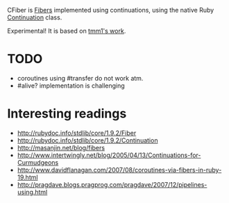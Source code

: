 CFiber is [Fibers](http://rubydoc.info/stdlib/core/1.9.2/Fiber) implemented using continuations, using the native Ruby [Continuation](http://rubydoc.info/stdlib/core/1.9.2/Continuation) class.

Experimental! It is based on [tmm1's work](https://gist.github.com/48802).

# TODO

* coroutines using #transfer do not work atm.
* #alive? implementation is challenging

# Interesting readings

* http://rubydoc.info/stdlib/core/1.9.2/Fiber
* http://rubydoc.info/stdlib/core/1.9.2/Continuation
* http://masanjin.net/blog/fibers
* http://www.intertwingly.net/blog/2005/04/13/Continuations-for-Curmudgeons
* http://www.davidflanagan.com/2007/08/coroutines-via-fibers-in-ruby-19.html
* http://pragdave.blogs.pragprog.com/pragdave/2007/12/pipelines-using.html
